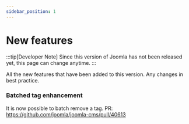 ```yaml
---
sidebar_position: 1
---
```


# New features

:::tip[Developer Note]
  Since this version of Joomla has not been released yet, this page can change anytime.
:::

All the new features that have been added to this version.
Any changes in best practice.

### Batched tag enhancement

It is now possible to batch remove a tag. PR: https://github.com/joomla/joomla-cms/pull/40613
